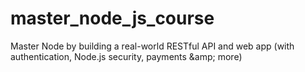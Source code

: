 # master_node_js_course
Master Node by building a real-world RESTful API and web app (with authentication, Node.js security, payments &amp;amp; more)
